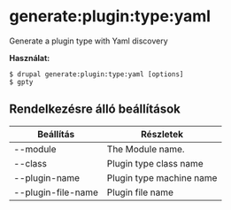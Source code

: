 # generate:plugin:type:yaml
Generate a plugin type with Yaml discovery

**Használat:**
```
$ drupal generate:plugin:type:yaml [options]
$ gpty  
```

## Rendelkezésre álló beállítások
Beállítás | Részletek
-------|-------------
--module | The Module name.
--class | Plugin type class name
--plugin-name | Plugin type machine name
--plugin-file-name | Plugin file name

